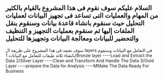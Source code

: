 السلام عليكم 
سوف نقوم فى هذا المشروع بالقيام بالكثير من المهام والعمليات التى تساعد فى تجهيز البيانات لعمليات التحليل 
حيث سنقوم بانشاء قاعدة بيانات وسنقوم بنقل الملفات إليها ثم سنقوم بعمليات التجهيز و التنظيف والتحضير للبيانات ومعالجة البيانات وتجهيزها للتحليل 
---------------------------------------------------------------------------------------------------------------------------------------------------------------------------------------------------------------------
سوف نعتمد فى هذا المشروع على طريقة ال layers فى التعامل مع البيانات 
وسنقوم بانشاء ثلاثة طبقات للتعامل مع البيانات 
1/Bronze layer 
----Load  and Extract the Data 
2/Silver Layer
----Clean and Transform And Handle The Data 
3/Gold Layer 
----prepare the Data for Analysis
----MMake The Data Ready For Business 
